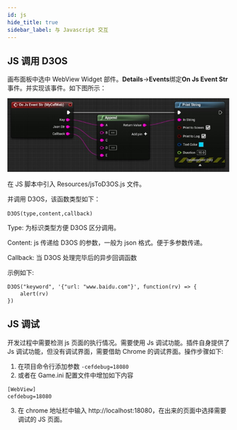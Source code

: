 ```yaml
---
id: js
hide_title: true
sidebar_label: 与 Javascript 交互
---
```


## JS 调用 D3OS

画布面板中选中 WebView Widget 部件。**Details**->**Events**绑定**On Js Event Str**事件。并实现该事件。如下图所示：

![On Js Event Str](./assets/OnJsEventStr.jpg)

在 JS 脚本中引入 Resources/jsToD3OS.js 文件。

并调用 D3OS，该函数类型如下：

`D3OS(type,content,callback)`

Type: 为标识类型方便 D3OS 区分调用。

Content: js 传递给 D3OS 的参数，一般为 json 格式。便于多参数传递。

Callback: 当 D3OS 处理完毕后的异步回调函数

示例如下:

```
D3OS("keyword", '{"url: "www.baidu.com"}', function(rv) => {
    alert(rv)
})
```

## JS 调试

开发过程中需要检测 js 页面的执行情况。需要使用 Js 调试功能。插件自身提供了 Js 调试功能，但没有调试界面，需要借助 Chrome 的调试界面。操作步骤如下:

1. 在项目命令行添加参数 `-cefdebug=18080`
2. 或者在 Game.ini 配置文件中增加如下内容

```
[WebView]
cefdebug=18080
```

3. 在 chrome 地址栏中输入 http://localhost:18080，在出来的页面中选择需要调试的 JS 页面。
